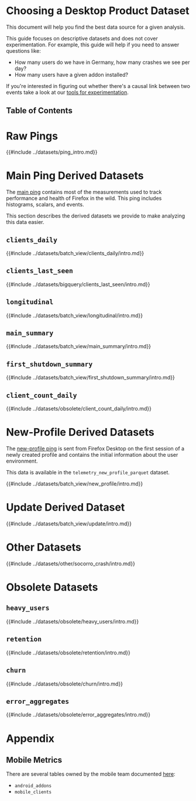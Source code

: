 # Choosing a Desktop Product Dataset

This document will help you find the best data source for a given analysis.

This guide focuses on descriptive datasets and does not cover experimentation.
For example, this guide will help if you need to answer questions like:

- How many users do we have in Germany, how many crashes we see per day?
- How many users have a given addon installed?

If you're interested in figuring out whether there's a causal link between two events
take a look at our [tools for experimentation](../tools/experiments.md).

## Table of Contents

<!-- toc -->

# Raw Pings

{{#include ../datasets/ping_intro.md}}

# Main Ping Derived Datasets

The [main ping](https://firefox-source-docs.mozilla.org/toolkit/components/telemetry/telemetry/data/main-ping.html)
contains most of the measurements used to track performance and health of Firefox in the wild.
This ping includes histograms, scalars, and events.

This section describes the derived datasets we provide to make analyzing this data easier.

## `clients_daily`

{{#include ../datasets/batch_view/clients_daily/intro.md}}

## `clients_last_seen`

{{#include ../datasets/bigquery/clients_last_seen/intro.md}}

## `longitudinal`

{{#include ../datasets/batch_view/longitudinal/intro.md}}

## `main_summary`

{{#include ../datasets/batch_view/main_summary/intro.md}}

## `first_shutdown_summary`

{{#include ../datasets/batch_view/first_shutdown_summary/intro.md}}

## `client_count_daily`

{{#include ../datasets/obsolete/client_count_daily/intro.md}}



# New-Profile Derived Datasets

The [new-profile ping](https://firefox-source-docs.mozilla.org/toolkit/components/telemetry/telemetry/data/new-profile-ping.html)
is sent from Firefox Desktop on the first session of a newly created profile and contains the initial
information about the user environment.

This data is available in the `telemetry_new_profile_parquet` dataset.

{{#include ../datasets/batch_view/new_profile/intro.md}}

# Update Derived Dataset

{{#include ../datasets/batch_view/update/intro.md}}

# Other Datasets

{{#include ../datasets/other/socorro_crash/intro.md}}

# Obsolete Datasets

## `heavy_users`

{{#include ../datasets/obsolete/heavy_users/intro.md}}

## `retention`

{{#include ../datasets/obsolete/retention/intro.md}}

## `churn`

{{#include ../datasets/obsolete/churn/intro.md}}

## `error_aggregates`

{{#include ../datasets/obsolete/error_aggregates/intro.md}}

# Appendix

## Mobile Metrics

There are several tables owned by the mobile team documented
[here](https://wiki.mozilla.org/Mobile/Metrics/Redash):

* `android_addons`
* `mobile_clients`
